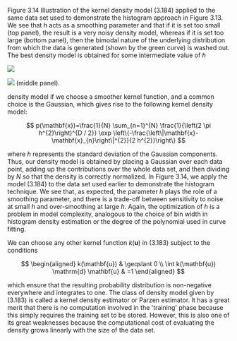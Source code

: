 Figure 3.14 Illustration of the kernel density model (3.184) applied to the same data set used to demonstrate the histogram approach in Figure 3.13. We see that $h$ acts as a smoothing parameter and that if it is set too small (top panel), the result is a very noisy density model, whereas if it is set too large (bottom panel), then the bimodal nature of the underlying distribution from which the data is generated (shown by the green curve) is washed out. The best density model is obtained for some intermediate value of $h$

![](https://cdn.mathpix.com/cropped/2024_05_13_394aafe250f00e0713c1g-1.jpg?height=181&width=628&top_left_y=244&top_left_x=956)


![](https://cdn.mathpix.com/cropped/2024_05_13_394aafe250f00e0713c1g-1.jpg?height=210&width=630&top_left_y=552&top_left_x=955)
(middle panel).

density model if we choose a smoother kernel function, and a common choice is the Gaussian, which gives rise to the following kernel density model:

$$
p(\mathbf{x})=\frac{1}{N} \sum_{n=1}^{N} \frac{1}{\left(2 \pi h^{2}\right)^{D / 2}} \exp \left\{-\frac{\left\|\mathbf{x}-\mathbf{x}_{n}\right\|^{2}}{2 h^{2}}\right\}
$$

where $h$ represents the standard deviation of the Gaussian components. Thus, our density model is obtained by placing a Gaussian over each data point, adding up the contributions over the whole data set, and then dividing by $N$ so that the density is correctly normalized. In Figure 3.14, we apply the model (3.184) to the data set used earlier to demonstrate the histogram technique. We see that, as expected, the parameter $h$ plays the role of a smoothing parameter, and there is a trade-off between sensitivity to noise at small $h$ and over-smoothing at large $h$. Again, the optimization of $h$ is a problem in model complexity, analogous to the choice of bin width in histogram density estimation or the degree of the polynomial used in curve fitting.

We can choose any other kernel function $k(\mathbf{u})$ in (3.183) subject to the conditions

$$
\begin{aligned}
k(\mathbf{u}) & \geqslant 0 \\
\int k(\mathbf{u}) \mathrm{d} \mathbf{u} & =1
\end{aligned}
$$

which ensure that the resulting probability distribution is non-negative everywhere and integrates to one. The class of density model given by (3.183) is called a kernel density estimator or Parzen estimator. It has a great merit that there is no computation involved in the 'training' phase because this simply requires the training set to be stored. However, this is also one of its great weaknesses because the computational cost of evaluating the density grows linearly with the size of the data set.